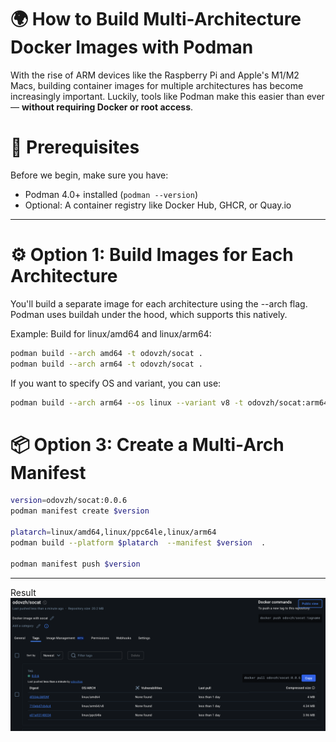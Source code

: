 # 🌍 How to Build Multi-Architecture Docker Images with Podman

With the rise of ARM devices like the Raspberry Pi and Apple's M1/M2 Macs, building container images for multiple architectures has become increasingly important. Luckily, tools like Podman make this easier than ever — **without requiring Docker or root access**.

# 🧰 Prerequisites

Before we begin, make sure you have:

- Podman 4.0+ installed (`podman --version`)
- Optional: A container registry like Docker Hub, GHCR, or Quay.io

---

# ⚙️ Option 1: Build Images for Each Architecture

You'll build a separate image for each architecture using the --arch flag. Podman uses buildah under the hood, which supports this natively.

Example: Build for linux/amd64 and linux/arm64:

```bash
podman build --arch amd64 -t odovzh/socat .
podman build --arch arm64 -t odovzh/socat .

```

If you want to specify OS and variant, you can use:
```bash
podman build --arch arm64 --os linux --variant v8 -t odovzh/socat:arm64 .
```

# 📦 Option 3: Create a Multi-Arch Manifest

```bash
version=odovzh/socat:0.0.6
podman manifest create $version

platarch=linux/amd64,linux/ppc64le,linux/arm64
podman build --platform $platarch  --manifest $version  .

podman manifest push $version

```
---
Result
![alt text](media/p1-how-to-build-mutliarch-docker-images.png)